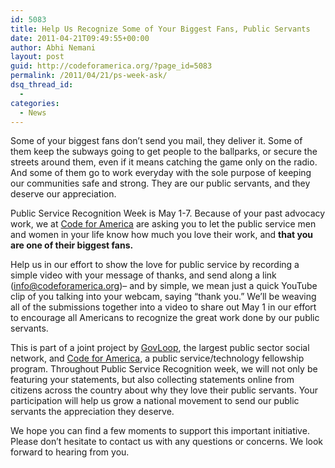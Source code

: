 ```yaml
---
id: 5083
title: Help Us Recognize Some of Your Biggest Fans, Public Servants
date: 2011-04-21T09:49:55+00:00
author: Abhi Nemani
layout: post
guid: http://codeforamerica.org/?page_id=5083
permalink: /2011/04/21/ps-week-ask/
dsq_thread_id:
  - 
categories:
  - News
---
```

Some of your biggest fans don’t send you mail, they deliver it. Some of them keep the subways going to get people to the ballparks, or secure the streets around them, even if it means catching the game only on the radio. And some of them go to work everyday with the sole purpose of keeping our communities safe and strong. They are our public servants, and they deserve our appreciation.

Public Service Recognition Week is May 1-7. Because of your past advocacy work, we at <a href="http://codeforamerica.org/" target="_blank">Code for America</a> are asking you to let the public service men and women in your life know how much you love their work, and **that you are one of their biggest fans.**

Help us in our effort to show the love for public service by recording a simple video with your message of thanks, and send along a link (info@codeforamerica.org)&#8211; and by simple, we mean just a quick YouTube clip of you talking into your webcam, saying “thank you.” We’ll be weaving all of the submissions together into a video to share out May 1 in our effort to encourage all Americans to recognize the great work done by our public servants.

This is part of a joint project by <a href="http://govloop.com/" target="_blank">GovLoop</a>, the largest public sector social network, and <a href="http://codeforamerica.org/" target="_blank">Code for America</a>, a public service/technology fellowship program. Throughout Public Service Recognition week, we will not only be featuring your statements, but also collecting statements online from citizens across the country about why they love their public servants. Your participation will help us grow a national movement to send our public servants the appreciation they deserve.

We hope you can find a few moments to support this important initiative. Please don’t hesitate to contact us with any questions or concerns. We look forward to hearing from you.